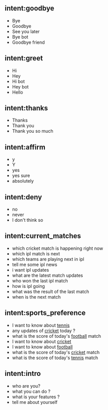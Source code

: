 ## intent:goodbye  
- Bye 
- Goodbye
- See you later
- Bye bot
- Goodbye friend

## intent:greet
- Hi
- Hey
- Hi bot
- Hey bot
- Hello

## intent:thanks
- Thanks
- Thank you
- Thank you so much

## intent:affirm
- y
- Y
- yes
- yes sure
- absolutely

## intent:deny
- no
- never
- I don't think so

## intent:current_matches
- which cricket match is happening right now 
- which ipl match is next 
- which teams are playing next in ipl 
- tell me some ipl news 
- i want ipl updates 
- what are the latest match updates 
- who won the last ipl match 
- how is ipl going 
- what was the result of the last match 
- when is the next match

## intent:sports_preference
- I want to know about [tennis](group:tennis)
- any updates of [cricket](group:cricket) today ?
- what is the score of today's [football](group:football) match
- I want to know about [cricket](group:cricket)
- I want to know about [football](group:football)
- what is the score of today's [cricket](group:cricket) match
- what is the score of today's [tennis](group:tennis) match

## intent:intro
- who are you?
- what you can do ?
- what is your features ?
- tell me about yourself 